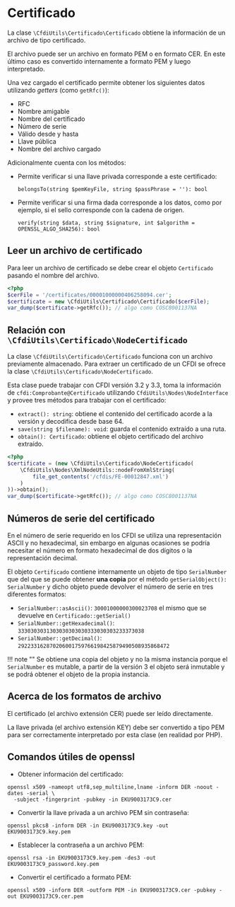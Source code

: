 # Certificado

La clase `\CfdiUtils\Certificado\Certificado` obtiene la información de un archivo de tipo certificado.

El archivo puede ser un archivo en formato PEM o en formato CER.
En este último caso es convertido internamente a formato PEM y luego interpretado.

Una vez cargado el certificado permite obtener los siguientes datos utilizando *getters* (como `getRfc()`):

- RFC
- Nombre amigable
- Nombre del certificado
- Número de serie
- Válido desde y hasta
- Llave pública
- Nombre del archivo cargado

Adicionalmente cuenta con los métodos:

- Permite verificar si una llave privada corresponde a este certificado:

    `belongsTo(string $pemKeyFile, string $passPhrase = ''): bool`

- Permite verificar si una firma dada corresponde a los datos, como por ejemplo,
  si el sello corresponde con  la cadena de origen.

    `verify(string $data, string $signature, int $algorithm = OPENSSL_ALGO_SHA256): bool`


## Leer un archivo de certificado

Para leer un archivo de certificado se debe crear el objeto `Certificado` pasando el nombre del archivo.

```php
<?php
$cerFile = '/certificates/00001000000406258094.cer';
$certificate = new \CfdiUtils\Certificado\Certificado($cerFile);
var_dump($certificate->getRfc()); // algo como COSC8001137NA
```


## Relación con `\CfdiUtils\Certificado\NodeCertificado`

La clase `\CfdiUtils\Certificado\Certificado` funciona con un archivo previamente almacenado.
Para extraer un certificado de un CFDI se ofrece la clase `\CfdiUtils\Certificado\NodeCertificado`.

Esta clase puede trabajar con CFDI versión 3.2 y 3.3, toma la información de `cfdi:Comprobante@Certificado`
utilizando `CfdiUtils\Nodes\NodeInterface` y provee tres métodos para trabajar con el certificado:

- `extract(): string`: obtiene el contenido del certificado acorde a la versión y decodifica desde base 64.
- `save(string $filename): void`: guarda el contenido extraído a una ruta.
- `obtain(): Certificado`: obtiene el objeto certificado del archivo extraído.

```php
<?php
$certificate = (new \CfdiUtils\Certificado\NodeCertificado(
    \CfdiUtils\Nodes\XmlNodeUtils::nodeFromXmlString(
        file_get_contents('/cfdis/FE-00012847.xml')
    )
))->obtain();
var_dump($certificate->getRfc()); // algo como COSC8001137NA
```


## Números de serie del certificado

En el número de serie requerido en los CFDI se utiliza una representación ASCII y no hexadecimal, sin embargo
en algunas ocasiones se podría necesitar el número en formato hexadecimal de dos dígitos o la representación decimal.

El objeto `Certificado` contiene internamente un objeto de tipo `SerialNumber` que del que se puede obtener **una copia**
por el método `getSerialObject(): SerialNumber` y dicho objeto puede devolver el número de serie en tres diferentes formatos:

- `SerialNumber::asAscii()`: `30001000000300023708` el mismo que se devuelve en `Certificado::getSerial()`
- `SerialNumber::getHexadecimal()`: `3330303031303030303030333030303233373038`
- `SerialNumber::getDecimal()`: `292233162870206001759766198425879490508935868472`

!!! note ""
    Se obtiene una copia del objeto y no la misma instancia porque el `SerialNumber` es mutable, a partir de la
    versión 3 el objeto será inmutable y se podrá obtener el objeto de la propia instancia.


## Acerca de los formatos de archivo

El certificado (el archivo extensión CER) puede ser leído directamente.

La llave privada (el archivo extensión KEY) debe ser convertido a tipo PEM
para ser correctamente interpretado por esta clase (en realidad por PHP).


## Comandos útiles de openssl

- Obtener información del certificado:

```shell
openssl x509 -nameopt utf8,sep_multiline,lname -inform DER -noout -dates -serial \
  -subject -fingerprint -pubkey -in EKU9003173C9.cer
```

- Convertir la llave privada a un archivo PEM sin contraseña:

```shell
openssl pkcs8 -inform DER -in EKU9003173C9.key -out EKU9003173C9.key.pem
```

- Establecer la contraseña a un archivo PEM:

```shell
openssl rsa -in EKU9003173C9.key.pem -des3 -out EKU9003173C9_password.key.pem
```

- Convertir el certificado a formato PEM:

```shell
openssl x509 -inform DER -outform PEM -in EKU9003173C9.cer -pubkey -out EKU9003173C9.cer.pem
```
